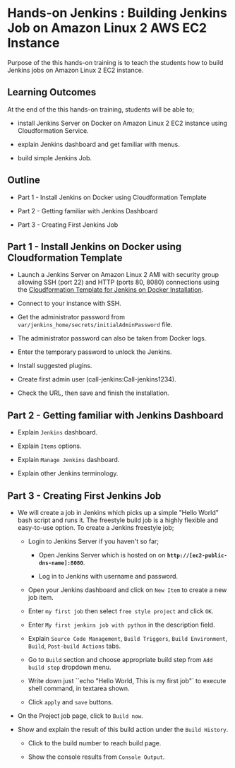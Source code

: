 # Hands-on Jenkins : Building Jenkins Job on Amazon Linux 2 AWS EC2 Instance

Purpose of the this hands-on training is to teach the students how to build Jenkins jobs on Amazon Linux 2 EC2 instance.

## Learning Outcomes

At the end of the this hands-on training, students will be able to;

- install Jenkins Server on Docker on Amazon Linux 2 EC2 instance using Cloudformation Service.

- explain Jenkins dashboard and get familiar with menus.

- build simple Jenkins Job.

## Outline

- Part 1 - Install Jenkins on Docker using Cloudformation Template

- Part 2 - Getting familiar with Jenkins Dashboard

- Part 3 - Creating First Jenkins Job

## Part 1 - Install Jenkins on Docker using Cloudformation Template

- Launch a Jenkins Server on Amazon Linux 2 AMI with security group allowing SSH (port 22) and HTTP (ports 80, 8080) connections using the [Cloudformation Template for Jenkins on Docker Installation](./jenkins-on-docker-cfn-template.yml).

- Connect to your instance with SSH.

- Get the administrator password from `var/jenkins_home/secrets/initialAdminPassword` file.

- The administrator password can also be taken from Docker logs.

- Enter the temporary password to unlock the Jenkins.

- Install suggested plugins.

- Create first admin user (call-jenkins:Call-jenkins1234).

- Check the URL, then save and finish the installation.

## Part 2 - Getting familiar with Jenkins Dashboard

- Explain `Jenkins` dashboard.

- Explain `Items` options.

- Explain `Manage Jenkins` dashboard.

- Explain other Jenkins terminology.

## Part 3 - Creating First Jenkins Job

- We will create a job in Jenkins which picks up a simple "Hello World" bash script and runs it. The freestyle build job is a highly flexible and easy-to-use option. To create a Jenkins freestyle job;

  - Login to Jenkins Server if you haven't so far;

    - Open Jenkins Server which is hosted on on **`http://[ec2-public-dns-name]:8080`**.

    - Log in to Jenkins with username and password.

  - Open your Jenkins dashboard and click on `New Item` to create a new job item.

  - Enter `my first job` then select `free style project` and click `OK`.

  - Enter `My first jenkins job with python` in the description field.

  - Explain `Source Code Management`, `Build Triggers`,  `Build Environment`, `Build`, `Post-build Actions` tabs.

  - Go to `Build` section and choose appropriate build step from `Add build step` dropdown menu.

  - Write down just ``echo "Hello World, This is my first job"` to execute shell command, in textarea shown.

  - Click `apply` and `save`  buttons.

- On the Project job page, click to `Build now`.

- Show and explain the result of this build action under the `Build History`.

  - Click to the build number to reach build page.

  - Show the console results from `Console Output`.
